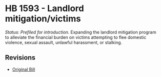 # HB 1593 - Landlord mitigation/victims
*Status: Prefiled for introduction.*
Expanding the landlord mitigation program to alleviate the financial burden on victims attempting to flee domestic violence, sexual assault, unlawful harassment, or stalking.

## Revisions
* [Original Bill](1/)